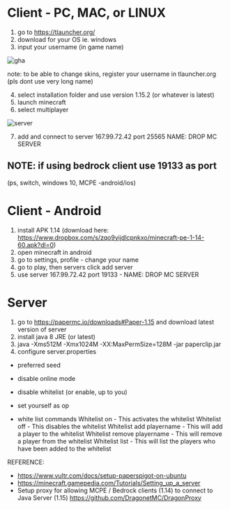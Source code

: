 # Client - PC, MAC, or LINUX
1. go to https://tlauncher.org/
2. download for your OS ie. windows
3. input your username (in game name)

![gha](https://user-images.githubusercontent.com/9988006/83399933-9f888380-a434-11ea-9cdc-96eeff31f396.PNG)

note: to be able to change skins, register your username in tlauncher.org (pls dont use very long name)

4. select installation folder and use version 1.15.2 (or whatever is latest)
5. launch minecraft
6. select multiplayer

![server](https://user-images.githubusercontent.com/9988006/83400401-54bb3b80-a435-11ea-85e8-c68b9a091440.PNG)

7. add and connect to server 167.99.72.42 port 25565 NAME: DROP MC SERVER

## NOTE: if using bedrock client use 19133 as port
(ps, switch, windows 10, MCPE -android/ios)

# Client - Android
1. install APK 1.14 (download here: https://www.dropbox.com/s/zqo9yijdlcpnkxo/minecraft-pe-1-14-60.apk?dl=0)
2. open minecraft in android
3. go to settings, profile - change your name
4. go to play, then servers click add server
5. use server 167.99.72.42 port 19133 - NAME: DROP MC SERVER

# Server
1. go to https://papermc.io/downloads#Paper-1.15 and download latest version of server
2. install java 8 JRE  (or latest)
3. java -Xms512M -Xmx1024M -XX:MaxPermSize=128M -jar paperclip.jar
4. configure server.properties
* preferred seed
* disable online mode
* disable whitelist (or enable, up to you)
* set yourself as op

* white list commands
Whitelist on - This activates the whitelist
Whitelist off - This disables the whitelist
Whitelist add playername - This will add a player to the whitelist
Whitelist remove playername - This will remove a player from the whitelist
Whitelist list - This will list the players who have been added to the whitelist

REFERENCE:
* https://www.vultr.com/docs/setup-paperspigot-on-ubuntu
* https://minecraft.gamepedia.com/Tutorials/Setting_up_a_server
* Setup proxy for allowing MCPE / Bedrock clients (1.14) to connect to Java Server (1.15) https://github.com/DragonetMC/DragonProxy
